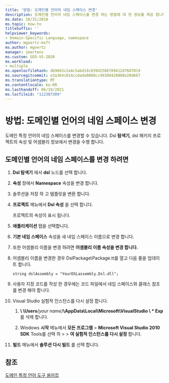 ```yaml
---
title: '방법: 도메인별 언어의 네임 스페이스 변경'
description: 도메인별 언어의 네임 스페이스를 변경 하는 방법에 대 한 정보를 제공 합니다.
ms.date: 10/31/2018
ms.topic: how-to
titleSuffix: ''
helpviewer_keywords:
- Domain-Specific Language, namespace
author: mgoertz-msft
ms.author: mgoertz
manager: jmartens
ms.custom: SEO-VS-2020
ms.workload:
- multiple
ms.openlocfilehash: db9043c2a4c5abd19c839d2586709412d7607019
ms.sourcegitcommit: e3a364c014ccdada0860cc4930d428808e20d667
ms.translationtype: MT
ms.contentlocale: ko-KR
ms.lasthandoff: 06/19/2021
ms.locfileid: "112387309"
---
```

# <a name="how-to-change-the-namespace-of-a-domain-specific-language"></a>방법: 도메인별 언어의 네임 스페이스 변경

도메인 특정 언어의 네임 스페이스를 변경할 수 있습니다. Dsl **탐색기**, dsl 패키지 프로젝트의 속성 및 어셈블리 정보에서 변경을 수행 합니다.

## <a name="to-change-the-namespace-of-a-domain-specific-language"></a>도메인별 언어의 네임 스페이스를 변경 하려면

1. **Dsl 탐색기** 에서 **dsl** 노드를 선택 합니다.

2. **속성** 창에서 **Namespace** 속성을 변경 합니다.

3. 솔루션을 저장 하 고 템플릿을 변환 합니다.

4. **프로젝트** 메뉴에서 **Dsl 속성** 을 선택 합니다.

   프로젝트의 속성이 표시 됩니다.

5. **애플리케이션** 탭을 선택합니다.

6. **기본 네임 스페이스** 속성을 새 네임 스페이스 이름으로 변경 합니다.

7. 또한 어셈블리 이름을 변경 하려면 **어셈블리 이름 속성을 변경 합니다.**

8. 어셈블리 이름을 변경한 경우 DslPackage\Package.tt를 열고 다음 줄을 업데이트 합니다.

   `string dslAssembly = "YourDSLassembly.Dsl.dll";`

9. 사용자 지정 코드를 작성 한 경우에는 코드 파일에서 네임 스페이스와 클래스 참조를 변경 해야 합니다.

10. Visual Studio 실험적 인스턴스를 다시 설정 합니다.

    1. **\\ \Users**_{your name}_**\AppData\Local\Microsoft\VisualStudio \\ \* Exp** 를 삭제 합니다.

    2. Windows **시작** 메뉴에서 **모든 프로그램**  >  **Microsoft Visual Studio 2010 SDK** Tools를 선택 하  >    >  **여 실험적 인스턴스를 다시 설정** 합니다.

11. **빌드** 메뉴에서 **솔루션 다시 빌드** 를 선택 합니다.

## <a name="see-also"></a>참조

[도메인 특정 언어 도구 용어집](/previous-versions/bb126564(v=vs.100))